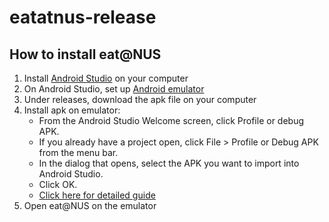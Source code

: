 # eatatnus-release

## How to install eat@NUS
1. Install [Android Studio](https://developer.android.com/studio) on your computer
2. On Android Studio, set up [Android emulator](https://docs.expo.dev/workflow/android-studio-emulator/)
3. Under releases, download the apk file on your computer
4. Install apk on emulator:
   * From the Android Studio Welcome screen, click Profile or debug APK.
   * If you already have a project open, click File > Profile or Debug APK from the menu bar.
   * In the dialog that opens, select the APK you want to import into Android Studio.
   * Click OK.
   * [Click here for detailed guide](https://developer.android.com/studio/debug/apk-debugger)
5. Open eat@NUS on the emulator
